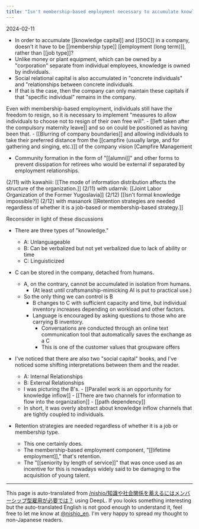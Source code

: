 ```yaml
---
title: "Isn't membership-based employment necessary to accumulate knowledge and social relationships?"
---
```


2024-02-11
- In order to accumulate [[knowledge capital]] and [[SOC]] in a company, doesn't it have to be [[membership type]] [[employment (long term)]], rather than [[job type]]?
- Unlike money or plant equipment, which can be owned by a "corporation" separate from individual employees, knowledge is owned by individuals.
- Social relational capital is also accumulated in "concrete individuals" and "relationships between concrete individuals.
- If that is the case, then the company can only maintain these capitals if that "specific individual" remains in the company.

Even with membership-based employment, individuals still have the freedom to resign, so it is necessary to implement "measures to allow individuals to choose not to resign of their own free will".
    - [[left taken after the compulsory maternity leave]] and so on could be positioned as having been that.
    - [[Blurring of company boundaries]] and allowing individuals to take their preferred distance from the [[campfire (usually large, and for gathering and singing, etc.)]] of the company vision [Campfire Management
- Community formation in the form of "[[alumni]]" and other forms to prevent dissipation for retirees who would be external if separated by employment relationships.

(2/11) with kawahiii:  [[The mode of information distribution affects the structure of the organization.]]
(2/11) with udarnik:  [[Joint Labor Organization of the Former Yugoslavia]]
(2/12)  [[Isn't formal knowledge impossible?]]
(2/12) with masanork  [[Retention strategies are needed regardless of whether it is a job-based or membership-based strategy.]]

Reconsider in light of these discussions

- There are three types of "knowledge."
    - A: Unlanguageable
    - B: Can be verbalized but not yet verbalized due to lack of ability or time
    - C: Linguisticized
- C can be stored in the company, detached from humans.
    - A, on the contrary, cannot be accumulated in isolation from humans.
        - (At least until craftsmanship-mimicking AI is put to practical use.)
    - So the only thing we can control is B
        - B changes to C with sufficient capacity and time, but individual inventory increases depending on workload and other factors.
        - Language is encouraged by asking questions to those who are carrying B inventory.
            - Conversations are conducted through an online text communication tool that automatically saves the exchange as a C
            - This is one of the customer values that groupware offers

- I've noticed that there are also two "social capital" books, and I've noticed some shifting interpretations between them and the reader.
    - A: Internal Relationships
    - B: External Relationships
    - I was picturing the B's.
            - [[Parallel work is an opportunity for knowledge inflow]]
            - [[There are two channels for information to flow into the organization]]
            - [[path dependency]]
    - In short, it was overly abstract about knowledge inflow channels that are tightly coupled to individuals.

- Retention strategies are needed regardless of whether it is a job or membership type.
    - This one certainly does.
    - The membership-based employment component, "[[lifetime employment]]," that's retention.
    - The "[[seniority by length of service]]" that was once used as an incentive for this is nowadays widely said to be damaging to the acquisition of young talent.

---
This page is auto-translated from [/nishio/知識や社会関係を蓄えるにはメンバーシップ型雇用が必要では？](https://scrapbox.io/nishio/知識や社会関係を蓄えるにはメンバーシップ型雇用が必要では？) using DeepL. If you looks something interesting but the auto-translated English is not good enough to understand it, feel free to let me know at [@nishio_en](https://twitter.com/nishio_en). I'm very happy to spread my thought to non-Japanese readers.